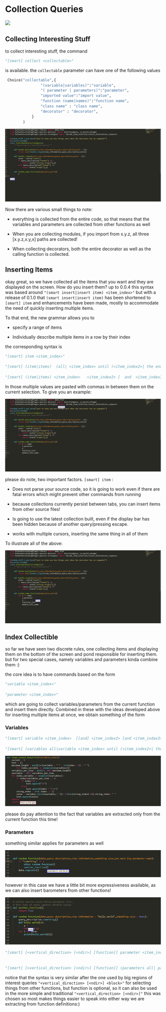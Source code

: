 # Collection Queries

![](./gif/collect0.gif)


## Collecting Interesting Stuff

to collect interesting stuff, the command

```python
"[smart] collect <collectable>"
```

is available. the `collectable` parameter can have one of the following values

```python
 Choice("collectable",{
                "(variable|variables)":"variable",
                "( parameter | parameters)":"parameter",                
                "imported value":"import value",
                "function (name|names)":"function name",
                "class name" : "class name",
                "decorator" : "decorator",
            }
        )
```

![](./gif/collect5.gif)


Now there are various small things to note:

* everything is collected from the entire code, so that means that the variables and parameters are collected from other functions as well

* When you are collecting modules, if you import from x.y.z, all three [x.y.z,x.y,x] paths are collected!

* When collecting decorators, both the entire decorator as well as the calling function is collected.

## Inserting Items

okay great, so we have collected all the items that you want and they are displayed on the screen. How do you insert them? up to 0.0.4 this syntax was based around `"(smart insert|insert item) <item_index>"` but with a release of 0.1.0 that `(smart insert|insert item)` has been shortened to `[smart] item`  and enhancements have been made, mostly to accommodate the need of quickly inserting multiple items.  


To that end, the new grammar allows you to

* specify a range of items 

* Individually describe multiple items in a row by their index

the corresponding syntax is

```python
"[smart] item <item_index>"

"[smart] (item|items)  (all| <item_index> until (<item_index2>| the end))"

"[smart] (item|items) <item_index>   <item_index2> [  and  <item_index3>]"
``` 

In those multiple values are pasted with commas in between them on the current selection.
To give you an example:

![](./gif/collect1.gif)

please do note, two important factors. `[smart] item` :

* Does not parse your source code, so it is going to work even if there are fatal errors which might prevent other commands from running

* because collections currently persist between tabs, you can insert items from other source files!

* Is going to use the latest  collection built, even if the display bar has been hidden because of another query/pressing escape.

* works with multiple cursors, inserting the same thing in all of them

To illustrate all of the above:

![](./gif/collect2.gif)




## Index Collectible

so far we have seen two discrete rules, one collecting items and displaying them on the bottom of the screen and pond responsible for inserting them. but for two special cases, namely variables and parameters kinda combine them :)

the core idea is to have commands based on the form

```python
"variable <item_index>"

"parameter <item_index>"
```

which are going to collect variables/parameters from the current function and insert them directly. Combined in these with the ideas developed above for inserting multiple items at once, we obtain something of the form

### Variables

```python
"[smart] variable <item_index>  [[and] <item_index2> [and <item_index3>]]"

"[smart] (variables all|variable <item_index> until (<item_index2>| the end))"
```

![](./gif/collect3.gif)

please do pay attention to the fact that variables are extracted only from the current function this time! 

### Parameters

something similar applies for parameters as well

![](./gif/collect6.gif)

however in this case we have a little bit more expressiveness available, as we can also insert barometers from other functions! 


![](./gif/collect4.gif)

```python
"[smart] [<vertical_direction> [<ndir>] [function]] parameter <item_index>  [<item_index2> [and <item_index3>]]"


"[smart] [<vertical_direction> [<ndir>] [function]] (parameters all| parameter <item_index> until (<item_index2>| the end))"
```

notice that the syntax is very similar after the one used by big regions of interest queries `"<vertical_direction> [<ndir>] <block>"` for selecting things from other functions, but function is optional, so it can also be used in the more simple and traditional `"<vertical_direction> [<ndir>]"` this was chosen so most makes things easier to speak into either way we are extracting from function definitions:)





